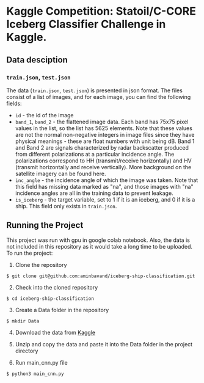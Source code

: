 # Kaggle Competition: Statoil/C-CORE Iceberg Classifier Challenge in Kaggle.


## Data desciption

### `train.json`, `test.json`

The data (`train.json`, `test.json`) is presented in json format. The files consist of a list of images, and for each image, you can find the following fields:

- `id` - the id of the image
- `band_1`, `band_2` - the flattened image data. Each band has 75x75 pixel values in the list, so the list has 5625 elements. Note that these values are not the normal non-negative integers in image files since they have physical meanings - these are float numbers with unit being dB. Band 1 and Band 2 are signals characterized by radar backscatter produced from different polarizations at a particular incidence angle. The polarizations correspond to HH (transmit/receive horizontally) and HV (transmit horizontally and receive vertically). More background on the satellite imagery can be found here.
- `inc_angle` - the incidence angle of which the image was taken. Note that this field has missing data marked as "na", and those images with "na" incidence angles are all in the training data to prevent leakage.
- `is_iceberg` - the target variable, set to 1 if it is an iceberg, and 0 if it is a ship. This field only exists in `train.json`.


## Running the Project
This project was run with gpu in google colab notebook. Also, the data is not included in this repository as it would take a long time to be uploaded. To run the project:

1. Clone the repository
```
$ git clone git@github.com:aminbavand/iceberg-ship-classification.git
```

2. Check into the cloned repository
```
$ cd iceberg-ship-classification
```

3. Create a Data folder in the repository
```
$ mkdir Data
```

4. Download the data from [Kaggle](https://www.kaggle.com/c/statoil-iceberg-classifier-challenge/data)

5. Unzip and copy the data and paste it into the Data folder in the project directory

6. Run main_cnn.py file
```
$ python3 main_cnn.py
```


